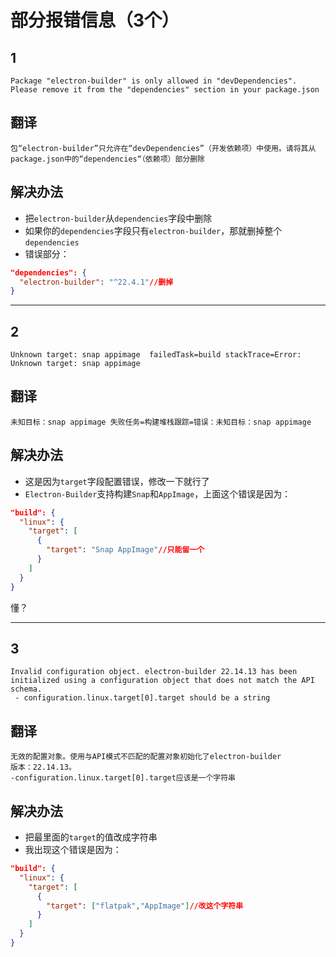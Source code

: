 
# 部分报错信息（3个）
## 1
```
Package "electron-builder" is only allowed in "devDependencies". Please remove it from the "dependencies" section in your package.json
```
## 翻译
```
包“electron-builder”只允许在“devDependencies”（开发依赖项）中使用。请将其从package.json中的“dependencies“（依赖项）部分删除
```
## 解决办法
- 把`electron-builder`从`dependencies`字段中删除
- 如果你的`dependencies`字段只有`electron-builder`，那就删掉整个`dependencies`
- 错误部分：
```json
"dependencies": {
  "electron-builder": "^22.4.1"//删掉
}
```

---
## 2
```
Unknown target: snap appimage  failedTask=build stackTrace=Error: Unknown target: snap appimage
```
## 翻译
```
未知目标：snap appimage 失败任务=构建堆栈跟踪=错误：未知目标：snap appimage
```
## 解决办法
- 这是因为`target`字段配置错误，修改一下就行了  
- `Electron-Builder`支持构建`Snap`和`AppImage`，上面这个错误是因为：
```json
"build": {
  "linux": {
    "target": [
      {
        "target": "Snap AppImage"//只能留一个
      }
    ]
  }
}
```
懂？

---
## 3
```
Invalid configuration object. electron-builder 22.14.13 has been initialized using a configuration object that does not match the API schema.
 - configuration.linux.target[0].target should be a string
```
## 翻译
```
无效的配置对象。使用与API模式不匹配的配置对象初始化了electron-builder
版本：22.14.13。
-configuration.linux.target[0].target应该是一个字符串
```
## 解决办法
- 把最里面的`target`的值改成字符串
- 我出现这个错误是因为：
```json
"build": {
  "linux": {
    "target": [
      {
        "target": ["flatpak","AppImage"]//改这个字符串
      }
    ]
  }
}
```